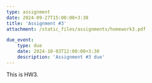 ```yaml
---
type: assignment
date: 2024-09-27T15:00:00+3:30
title: 'Assignment #3'
attachment: /static_files/assignments/homework3.pdf

due_event: 
    type: due
    date: 2024-10-03T12:00:00+3:30
    description: 'Assignment #3 due'
---
```

This is HW3.
